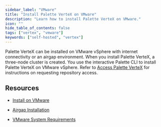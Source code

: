 ```yaml
---
sidebar_label: "VMware"
title: "Install Palette VerteX on VMware"
description: "Learn how to install Palette VerteX on VMware."
icon: ""
hide_table_of_contents: false
tags: ["vertex", "vmware"]
keywords: ["self-hosted", "vertex"]
---
```


Palette VerteX can be installed on VMware vSphere with internet connectivity or an airgap environment. When you install
Palette VerteX, a three-node cluster is created. You use the interactive Palette CLI to install Palette VerteX on VMware
vSphere. Refer to [Access Palette VerteX](../../vertex.md#access-palette-vertex) for instructions on requesting
repository access.

## Resources

- [Install on VMware](install.md)

- [Airgap Installation](./airgap-install/airgap-install.md)

- [VMware System Requirements](vmware-system-requirements.md)
